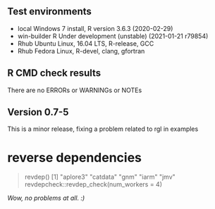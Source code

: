 ## Test environments
* local Windows 7 install, R version 3.6.3 (2020-02-29)
* win-builder R Under development (unstable) (2021-01-21 r79854)
* Rhub Ubuntu Linux, 16.04 LTS, R-release, GCC
* Rhub Fedora Linux, R-devel, clang, gfortran

## R CMD check results
There are no ERRORs or WARNINGs or NOTEs 

## Version 0.7-5

This is a minor release, fixing a problem related to rgl in examples

# reverse dependencies

> revdep()
[1] "aplore3" "catdata" "gnm"     "iarm"    "jmv" 
> revdepcheck::revdep_check(num_workers = 4)

*Wow, no problems at all. :)*